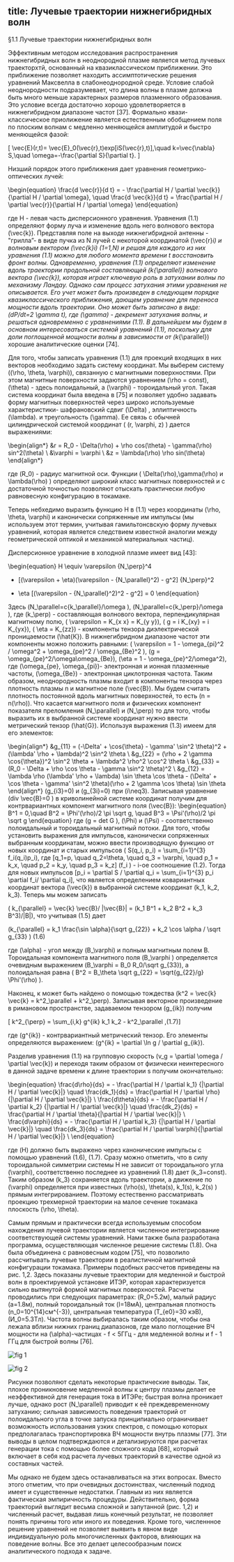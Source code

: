 title: Лучевые траектории нижнегибридных волн
---

§1.1 Лучевые траектории нижнегибридных волн

Эффективным методом исследования распространения нижнегибридных волн в неоднородной плазме является метод лучевых
траекторхтй, основанный на квазиклассическом приближении. Это приближение позволяет находить ассимптотические
решения уравнений Максвелла в слабонеоднородной среде. Условие слабой неоднородности подразумевает, что длина волны в плазме должна быть много меньше характерных размеров плазменного образования. Это условие всегда достаточно хорошо удовлетворяется в нижнегибридном диапазоне частот [37]. Формально квази-классическое приолижение является естественным обобщением поля по плоским волнам с медленно меняющейся амплитудой и быстро меняющейся фазой:

\[ \vec{E}(r,t)= \vec{E}_0(\vec{r},t)exp[iS(\vec{r},t)],\quad k=\vec{\nabla} S,\quad \omega=-\frac{\partial S}{\partial t}. \]

Низший порядок этого приближения дает уравнения геометрико-оптических лучей:


\begin{equation} 
\frac{d \vec{r}}{d t} = - \frac{\partial H / \partial \vec{k}}{\partial H / \partial \omega}, \quad
\frac{d \vec{k}}{d t} = \frac{\partial H / \partial \vec{r}}{\partial H / \partial \omega}
\end{equation}

где Н - левая часть дисперсионного уравнения. Уравнения (1.1) определяют форму луча и изменение вдоль него
волнового вектора \(\vec{k}\).
Представляя поле на выходе нижнегибридной антенны - "грилла”- в виде пучка из N лучей с некоторой координатой 
\(\vec{r}_i\) и волновым вектором \(\vec{k}_i\) (1=1,N) и решая для каждого из них уравнения (1.1) можно для любого момента времени t восстановить фронт волны.
Одновременно, уравнения (1.1) определяют изменение вдоль траектории продольной составляющей \(k_{\parallel}\) волнового вектора \(\vec{k}\), которая играет ключевую роль в затухании волны по механизму Ландау. 
Однако сам процесс затухания этими уравнения не описывается. Его учет может быть произведен в следующем порядке квазиклассического приближения,	дающем уравнение для переноса мощности вдоль траектории. 
Оно	может быть записано	в виде:
\(dP/dt=2 \gamma t\), где	\(\gamma\) - декремент	затухания волны, и решаться одновременно с	уравнениями (1.1). 
В дальнейшем мы будем в основном интересоваться системой уравнений (1.1), поскольку для
доли поглощенной мощности волны в зависимости от \(k_{\parallel}\) хорошие аналитические оценки [74].

Для того, чтобы записать уравнения (1.1) для проекций входящих в них векторов необходимо задать систему координат. 
Мы выберем систему \((\rho, \theta, \varphi)\), связанную с магнитными поверхностями. При этом магнитные поверхности задаются уравнением \(\rho = const\), \(\theta\) - здесь полоидальный, а \(\varphi\) - тороидальный угол. Такая система координат была введена в [75] и позволяет удобно задавать форму магнитных поверхностей через широко используемые характеристики-
шафрановский сдвиг \(\Delta\) , эллиптичность \(\lambda\). и треугольность \(\gamma\). Ее связь с обычней цилиндрической системой координат \( (r, \varphi, z) \) дается выражениями:

\begin{align*}
&r = R_0 - \Delta(\rho) + \rho cos(\theta) - \gamma(\rho) sin^2(\theta) \\
&\varphi = \varphi	 \\
&z = \lambda(\rho) \rho sin(\theta) 
\end{align*}

где \(R_0\) - радиус магнитной оси. Функции \( \Delta(\rho),\gamma(\rho) и \lambda(\rho) \) определяют широкий класс магнитных поверхностей и с достаточной точностью позволяют отыскать практически любую равновесную конфигурацию в токамаке.

Теперь небхедимо выразить функцию Н в (1.1) через координаты  \(\rho, \theta, \varphi\) и канонически сопряженные им импульсы (мы используем этот термин, учитывая гамильтонсвскую форму лучевых уравнений, которая является следствием известной аналогии между геометрической оптикой и механикой материальных частиц).

Дисперсионное уравнение в холодной плазме имеет вид [43]:

\begin{equation} 
H \equiv \varepsilon {N_\perp}^4 
- [(\varepsilon + \eta)(\varepsilon - {N_\parallel}^2) - g^2] {N_\perp}^2
+  \eta [(\varepsilon - {N_\parallel}^2)^2 - g^2] = 0
\end{equation}

Здесь \(N_\parallel=с{k_\parallel}/\omega \), \(N_\parallel=с{k_\perp}/\omega \), 
где \(k_\perp\) - составляющая волнового вектора, перпендикулярная магнитному полю, 
\( \varepsilon = K_{x x} = K_{y y}\),	\( g = i K_{xy} = i K_{yx}\), \( \eta = K_{zz}\) - компоненты тензора диэлектрической
проницаемости \(\hat{К}\).
В нижнегибридном диапазоне частот эти компоненты можно положить равными: 
\( \varepsilon = 1 - \omega_{pi}^2 / \omega^2 + \omega_{pe}^2 / \omega_{Be}^2 \),
 \(g = \omega_{pe}^2/\omega\omega_{Be}\), 
 \(\eta = 1 - \omega_{pe}^2/\omega^2\), где \(\omega_{pe}, \omega_{pi}\)- электронная и ионная
плазменные частоты, \(\omega_{Be}\) - электронная циклотронная частота.
Таким образом, неоднородность плазмы входит в компоненты тензора
через плотность плазмы n и магнитное поле \(\vec{B}\). Мы будем считать
плотность постоянной вдоль магнитных поверхностей, то есть
\(n = n(\rho)\). Что касается магнитного поля и физических компонент показателя преломления \(N_\parallel\) и \(N_\perp\) то для того, чтобы выразить их в выбранной системе координат нужно ввести метрический тензор  \(\hat{G}\). 
Используя выражения (1.3) имеем для его элементов:

\begin{align*}
&g_{11} = (-\Delta' + \cos{\theta} - \gamma' \sin^2 \theta)^2 + (\lambda' \rho + \lambda)^2 \sin^2 \theta \\
&g_{22} = (\rho + 2 \gamma \cos{\theta})^2 \sin^2 \theta + \lambda^2 \rho^2 \cos^2 \theta \\
&g_{33} = (R_0 - \Delta + \rho \cos \theta - \gamma \sin^2 \theta)^2 \\
&g_{12} = \lambda \rho (\lambda' \rho + \lambda) \sin \theta \cos \theta - (\Delta' + \cos \theta - \gamma' \sin^2 \theta)(\rho + 2 \gamma \cos \theta) \sin \theta
\end{align*}
\(g_{i3}=0\) и \(g_{3i}=0\) при \(i\neq3\). 
Записывая уравнение \(div \vec{B}=0 \) в криволинейной системе координат получим 
для контрвариантных компонент магнитного поля \(\vec{В}\):
\begin{equation}
В^1 = 0,\quad В^2 = \Phi'(\rho)/2 \pi \sqrt g, \quad В^3 = \Psi'(\rho)/2 \pi \sqrt g
\end{equation}
где \(g = det G \), 
\(\Phi\) и \(\Psi\) - соответственно полоидальный и тороидальный магнитный потоки.
Для того, чтобы установить выражения для импульсов, канонически сопряженных выбранным координатам, 
можно ввести производящую функцию от новых координат и старых импульсов	
\( S(q_i, p_i) = \sum_{i=1}^{3} f_i(q_i)p_i\), 
где \[q_1=p, \quad q_2=\theta, \quad q_3 = \varphi\, \quad p_1 = k_x, \quad p_2 = k_y, \quad p_3 = k_z\]
\(f_i \) - i-oe соотношение (1.2). 
Тогда для новых импульсов 
\[p_i =	\partial S / \partial q_i =  \sum_{i=1}^{3} p_i \partial f_i/ \partial q_i\],
что является определением ковариантных координат вектора \(\vec{k}\) в выбранной системе координат \(k_1, k_2, k_3\). Теперь мы можем записать 

\( k_{\parallel} = \vec{k} \vec{B}/ |\vec{B}| = (k_1 B^1 + k_2 B^2 + k_3 B^3)/|B|\), что учитывая (1.5) дает

\(k_{\parallel} = k_1 \frac{\sin \alpha}{\sqrt g_{22}} + k_2 \cos \alpha / \sqrt g_{33} \)	(1.6)

где \(\alpha\) - угол между \(B_\varphi\)  и полным магнитным полем В. 
Тороидальная компонента магнитного поля \(B_\varphi \) определяется очевидным выражением 
\(B_\varphi = B_0 R_0/\sqrt g_{33}\),
а полоидальная равна 
\( B^2 = B_\theta \sqrt g_{22} = \sqrt{g_{22}/g} \Phi'(\rho) \).

Наконец, к может быть найдено о помощью тождества \(k^2 = \vec{k} \vec{k} = k^2_\parallel + k^2_\perp\).
Записывая векторное произведение в римановом пространстве, задаваемом тензором	\(g_{ik}\) получим

\[ k^2_{\perp} = \sum_{i,k} g^{ik} k_1 k_2  - k^2_\parallel ,(1.7)\]

где \(g^{ik}\) - контрвариантный метрический тензор. 
Его элементы определяются выражением: \(g^{ik} = \partial \ln g / \partial g_{ik}\).

Разделив уравнения (1.1) на групповую скорость \(v_g = \partial \omega / \partial \vec{k}\) 
и переходя таким образом от физически неинтересного в данной задаче времени	к длине траектории s получим окончательно:

\begin{equation} 
\frac{d\rho}{ds} = - \frac{\partial H / \partial k_1} {|\partial H / \partial \vec{k}|} \quad
\frac{dk_1}{ds} = \frac{\partial H / \partial \rho}{|\partial H / \partial \vec{k}|}  \\
\frac{d\theta}{ds} = - \frac{\partial H / \partial k_2} {|\partial H / \partial \vec{k}|} \quad
\frac{dk_2}{ds} = \frac{\partial H / \partial \theta}{|\partial H / \partial \vec{k}|}  \\
\frac{d\varphi}{ds} = - \frac{\partial H / \partial k_3} {|\partial H / \partial \vec{k}|} \quad
\frac{dk_3}{ds} = \frac{\partial H / \partial \varphi}{|\partial H / \partial \vec{k}|}  \\
\end{equation}

где \(H\) должно быть выражено через канонические импульсы с помощью уравнений (1.6),	(1.7). 
Сразу можно отметить, что в силу тороидальной симметрии системы Н не зависит от тороидального угла \(\varphi\),
соответственно последнее из уравнений (1.8) дает \(k_3=const\). 
Таким образом \(k_3\) сохраняется вдоль траектории, а движение по \(\varphi\) определяется
при известных \(\rho(s), \theta(s), k_1(s), k_2(s) \) прямым интегрированием. 
Поэтому естественно рассматривать проекцию трехмерной траектории на малое сечение токамака плоскость \(\rho, \theta\).

Самым прямым и практически всегда используемым способом нахождения лучевой траектории является 
численное интегрирование соответствующей системы уравнений. 
Нами также была разработана программа, осуществляющая численное решение системы (1.8). 
Она была объединена с равновесным кодом [75], что позволило рассчитывать лучевые траектории
в реалистичной магнитной конфигурации токамака. Примеры подобных рассчетов приведены на рис. 1,2. 
Здесь показаны лучевые траектории для медленной и быстрой волн в проектируемой установке ИТЭР, 
которая характеризуется сильно вытянутой формой магнитных поверхностей. 
Расчеты проводились при следующих параметрах: 
\(R_0=5.2м\), малый радиус \(a=1.8м\), полный тороидальный ток \(I=18мA\),
центральная плотность \(n_0=10^{14}cм^{-3}\), центральная температура \(T_{e0}=30 кэВ\), \(И_0=5.3Тл\).
Частота волны выбиралась таким образом, чтобы она лежала вблизи нижних границ диапазонов, 
где мало поглощение ВЧ мощности на \(\alpha\)-частицах - f < 5ГГц - для медленной волны и f - 1 ГГц для быстрой волны [76].

![fig 1](../../images/fig_01.png)

![fig 2](../../images/fig_02.png)

Рисунки позволяют сделать некоторые практические выводы. Так, плохое проникновение медленной волны к центру плазмы делает ее неэффективной для генерация тока в ИТЭРе; быстрая волна проникает лучше, однако рост \(N_\parallel\) 
приводит к её преждевременному затуханию; сильная зависимость поведения траекторий от полоидального угла в точке запуска принципиально ограничивает возможность использования узких спектров, с помощью которых предполагалась транспортировка ВЧ мощности внутрь плазмы [77]. Зти выводы в целом подтверждаются и детализируются при расчетах генерации тока с помощью более сложного кода [68], который включает в себя код расчета лучевых траекторий в качестве одной из составных частей.

Мы однако не будем здесь останавливаться на этих вопросах. Вместо этого отметим, что при очевидных достоинствах, численный подход имеет и существенные недостатки. Главным из них является фактическая эмпиричность процедуры. Действительно, форма траекторий выглядит весьма сложной и запутанной (рис. 1,2) и численный расчет, выдавая лишь конечный результат, не позволяет понять причины того или иного их поведения. Кроме того, численнное решение уравнений не позволяет выявить в явном виде индивидуальную роль многочисленных факторов, влияющих на поведение волны. Все это делает целесообразным поиск аналитического подхода к задаче.





